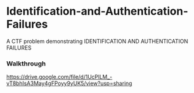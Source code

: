 # Identification-and-Authentication-Failures
A CTF problem demonstrating IDENTIFICATION AND AUTHENTICATION FAILURES

### Walkthrough
https://drive.google.com/file/d/1UcPlLM_-vT8bhIsA3May4gFPoyy9yUK5/view?usp=sharing
